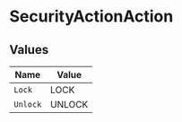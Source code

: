# SecurityActionAction


## Values

| Name     | Value    |
| -------- | -------- |
| `Lock`   | LOCK     |
| `Unlock` | UNLOCK   |